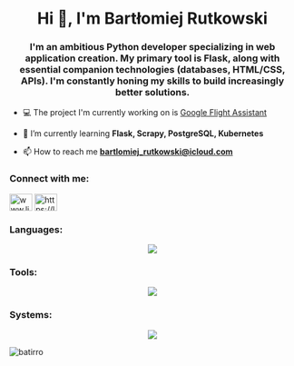 <h1 align="center">Hi 👋, I'm Bartłomiej Rutkowski</h1>
<h3 align="center">I'm an ambitious Python developer specializing in web application creation. My primary tool is Flask, along with essential companion technologies (databases, HTML/CSS, APIs). I'm constantly honing my skills to build increasingly better solutions.</h3>

- 💻 The project I'm currently working on is [Google Flight Assistant](https://github.com/Batirro/google-flight-scraper)

- 🌱 I’m currently learning **Flask, Scrapy, PostgreSQL, Kubernetes**

- 📫 How to reach me **bartlomiej_rutkowski@icloud.com**

<h3 align="left">Connect with me:</h3>
<p align="left">
<a href="https://linkedin.com/in/www.linkedin.com/in/bartłomiej-rutkowski-7a609a2b5" target="blank"><img align="center" src="https://raw.githubusercontent.com/rahuldkjain/github-profile-readme-generator/master/src/images/icons/Social/linked-in-alt.svg" alt="www.linkedin.com/in/bartłomiej-rutkowski-7a609a2b5" height="30" width="40" /></a>
<a href="https://www.leetcode.com/https://leetcode.com/u/bartlomiej_rutkowski/" target="blank"><img align="center" src="https://raw.githubusercontent.com/rahuldkjain/github-profile-readme-generator/master/src/images/icons/Social/leet-code.svg" alt="https://leetcode.com/u/bartlomiej_rutkowski/" height="30" width="40" /></a>
</p>

<h3 align="left">Languages:</h3>
<p align="center">
  <a href="https://skillicons.dev">
    <img src="https://skillicons.dev/icons?i=py,html,css,cpp,java,postgres,lua" />
  </a>
</p>

<h3 align="left">Tools:</h3>
<p align="center">
  <a href="https://skillicons.dev">
    <img src="https://skillicons.dev/icons?i=flask,git,docker" />
  </a>
</p>


<h3 align="left">Systems:</h3>
<p align="center">
  <a href="https://skillicons.dev">
    <img src="https://skillicons.dev/icons?i=windows,linux" />
  </a>
</p>

<p><img align="center" src="https://github-readme-stats.vercel.app/api/top-langs?username=batirro&show_icons=true&theme=onedark&locale=en&layout=compact" alt="batirro" /></p>


